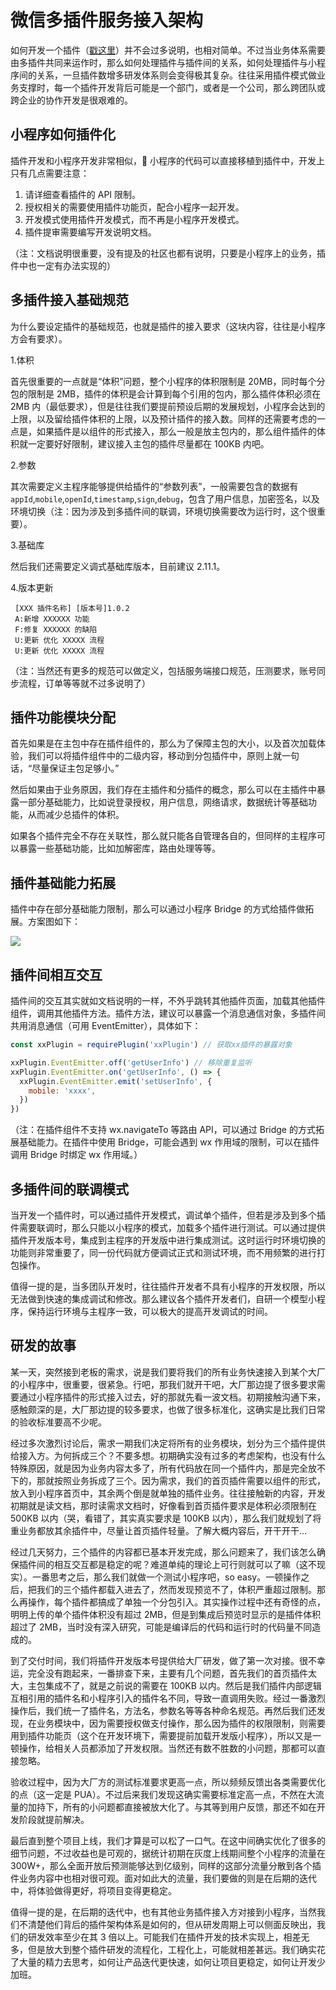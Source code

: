 

# 微信多插件服务接入架构

如何开发一个插件（[戳这里](https://developers.weixin.qq.com/miniprogram/dev/framework/plugin/development.html)）并不会过多说明，也相对简单。不过当业务体系需要由多插件共同来运作时，那么如何处理插件与插件间的关系，如何处理插件与小程序间的关系，一旦插件数增多研发体系则会变得极其复杂。往往采用插件模式做业务支撑时，每一个插件开发背后可能是一个部门，或者是一个公司，那么跨团队或跨企业的协作开发是很艰难的。

## 小程序如何插件化

插件开发和小程序开发非常相似， 小程序的代码可以直接移植到插件中，开发上只有几点需要注意：

1. 请详细查看插件的 API 限制。
2. 授权相关的需要使用插件功能页，配合小程序一起开发。
3. 开发模式使用插件开发模式，而不再是小程序开发模式。
4. 插件提审需要编写开发说明文档。

（注：文档说明很重要，没有提及的社区也都有说明，只要是小程序上的业务，插件中也一定有办法实现的）

## 多插件接入基础规范

为什么要设定插件的基础规范，也就是插件的接入要求（这块内容，往往是小程序方会有要求）。

1.体积

首先很重要的一点就是“体积”问题，整个小程序的体积限制是 20MB，同时每个分包的限制是 2MB，插件的体积是会计算到每个引用的包内，那么插件体积必须在 2MB 内（最低要求），但是往往我们要提前预设后期的发展规划，小程序会达到的上限，以及留给插件体积的上限，以及预计插件的接入数。同样的还需要考虑的一点是，如果插件是以组件的形式接入，那么一般是放主包内的，那么组件插件的体积就一定要好好限制，建议接入主包的插件尽量都在 100KB 内吧。

2.参数

其次需要定义主程序能够提供给插件的“参数列表”，一般需要包含的数据有`appId`,`mobile`,`openId`,`timestamp`,`sign`,`debug`，包含了用户信息，加密签名，以及环境切换（注：因为涉及到多插件间的联调，环境切换需要改为运行时，这个很重要）。

3.基础库

然后我们还需要定义调式基础库版本，目前建议 2.11.1。

4.版本更新

```
 [XXX 插件名称] [版本号]1.0.2
 A:新增 XXXXXX 功能
 F:修复 XXXXXX 的缺陷
 U:更新 优化 XXXXX 流程
 U:更新 优化 XXXXX 流程
```

（注：当然还有更多的规范可以做定义，包括服务端接口规范，压测要求，账号同步流程，订单等等就不过多说明了）

## 插件功能模块分配

首先如果是在主包中存在插件组件的，那么为了保障主包的大小，以及首次加载体验，我们可以将插件组件中的二级内容，移动到分包插件中，原则上就一句话，“尽量保证主包足够小。”

然后如果由于业务原因，我们存在主插件和分插件的概念，那么可以在主插件中暴露一部分基础能力，比如说登录授权，用户信息，网络请求，数据统计等基础功能，从而减少总插件的体积。

如果各个插件完全不存在关联性，那么就只能各自管理各自的，但同样的主程序可以暴露一些基础功能，比如加解密库，路由处理等等。

## 插件基础能力拓展

插件中存在部分基础能力限制，那么可以通过小程序 Bridge 的方式给插件做拓展。方案图如下：

<img src='https://static.ccrgt.com/images/d041725d-179d-4895-81db-30ca0497285a.png' />

## 插件间相互交互

插件间的交互其实就如文档说明的一样，不外乎跳转其他插件页面，加载其他插件组件，调用其他插件方法。插件方法，建议可以暴露一个消息通信对象，多插件间共用消息通信（可用 EventEmitter），具体如下：

```javascript
const xxPlugin = requirePlugin('xxPlugin') // 获取xx插件的暴露对象

xxPlugin.EventEmitter.off('getUserInfo') // 移除重复监听
xxPlugin.EventEmitter.on('getUserInfo', () => {
  xxPlugin.EventEmitter.emit('setUserInfo', {
    mobile: 'xxxx',
  })
})
```

（注：在插件组件不支持 wx.navigateTo 等路由 API，可以通过 Bridge 的方式拓展基础能力。在插件中使用 Bridge，可能会遇到 wx 作用域的限制，可以在插件调用 Bridge 时绑定 wx 作用域。）

## 多插件间的联调模式

当开发一个插件时，可以通过插件开发模式，调试单个插件，但若是涉及到多个插件需要联调时，那么只能以小程序的模式，加载多个插件进行测试。可以通过提供插件开发版本号，集成到主程序的开发版中进行集成测试。这时运行时环境切换的功能则非常重要了，同一份代码就方便调试正式和测试环境，而不用频繁的进行打包操作。

值得一提的是，当多团队开发时，往往插件开发者不具有小程序的开发权限，所以无法做到快速的集成调试和修改。那么建议各个插件开发者们，自研一个模型小程序，保持运行环境与主程序一致，可以极大的提高开发调试的时间。

## 研发的故事

某一天，突然接到老板的需求，说是我们要将我们的所有业务快速接入到某个大厂的小程序中，很重要，很紧急。行吧，那我们就开干吧，大厂那边提了很多要求需要通过小程序插件的形式接入过去，好的那就先看一波文档。初期接触沟通下来，感触颇深的是，大厂那边提的较多要求，也做了很多标准化，这确实是比我们日常的验收标准要高不少呢。

经过多次激烈讨论后，需求一期我们决定将所有的业务模块，划分为三个插件提供给接入方。为何拆成三个？不要多想。初期确实没有过多的考虑架构，也没有什么特殊原因，就是因为业务内容太多了，所有代码放在同一个插件内，那是完全放不下的，那就按照业务拆成了三个。因为需求，我们的首页插件需要以组件的形式，放入到小程序首页中，其余两个倒是就单独的插件业务。往往接触新的内容，开发初期就是读文档，那时读需求文档时，好像看到首页插件要求是体积必须限制在 500KB 以内（哭，看错了，其实真实要求是 100KB 以内），那么我们就规划了将重业务都放其余插件中，尽量让首页插件轻量。了解大概内容后，开干开干…

经过几天努力，三个插件的内容都已基本开发完成，那么问题来了，我们该怎么确保插件间的相互交互都是稳定的呢？难道单纯的理论上可行则就可以了嘛（这不现实）。一番思考之后，那么我们就做一个测试小程序吧，so easy。一顿操作之后，把我们的三个插件都载入进去了，然而发现预览不了，体积严重超过限制。那么再操作，每个插件都搞成了单独一个分包引入。其实操作过程中还有奇怪的点，明明上传的单个插件体积没有超过 2MB，但是到集成后预览时显示的是插件体积超过了 2MB，当时没有深入研究，可能是编译后的代码和运行时的代码量不同造成的。

到了交付时间，我们将插件开发版本号提供给大厂研发，做了第一次对接。很不幸运，完全没有跑起来，一番排查下来，主要有几个问题，首先我们的首页插件太大，主包集成不了，就是之前说的需要在 100KB 以内。然后是我们插件内部逻辑互相引用的插件名和小程序引入的插件名不同，导致一直调用失败。经过一番激烈操作后，我们统一了插件名，方法名，参数名等等各种命名规范。再然后我们还发现，在业务模块中，因为需要授权做支付操作，那么因为插件的权限限制，则需要用到插件功能页（这个在开发环境下，需要提前加载开发版小程序），所以又是一顿操作，给相关人员都添加了开发权限。当然还有数不胜数的小问题，那都可以直接忽略。

验收过程中，因为大厂方的测试标准要求更高一点，所以频频反馈出各类需要优化的点（这一定是 PUA）。不过后来我们发现这确实需要标准定高一点，不然在大流量的加持下，所有的小问题都直接被放大化了。与其等到用户反馈，那还不如在开发阶段就提前解决。

最后直到整个项目上线，我们才算是可以松了一口气。在这中间确实优化了很多的细节问题，不过收益也是可观的，据统计初期在灰度上线期间整个小程序的流量在 300W+，那么全面开放后预测能够达到亿级别，同样的这部分流量分散到各个插件业务内容中也相对很可观。面对如此大的流量，我们要做的则是在后期的迭代中，将体验做得更好，将项目变得更稳定。

值得一提的是，在后期的迭代中，也有其他业务插件接入方对接到小程序，当然我们不清楚他们背后的插件架构体系是如何的，但从研发周期上可以侧面反映出，我们的研发效率至少在其 3 倍以上。可能我们在插件开发的技术实现上，相差无多，但是放大到整个插件研发的流程化，工程化上，可能就相差甚远。我们确实花了大量的精力去思考，如何让产品迭代更快速，如何让项目更稳定，如何让开发少加班。

